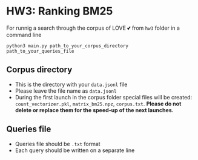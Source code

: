# HW3: Ranking BM25

For runnig a search through the corpus of LOVE 💕 from `hw3` folder in a command line
```
python3 main.py path_to_your_corpus_directory path_to_your_queries_file
```

## Corpus directory
* This is the directory with your `data.jsonl` file
* Please leave the file name as `data.jsonl`
* During the first launch in the corpus folder special files will be created: `count_vectorizer.pkl`, `matrix_bm25.npz`, `corpus.txt`. **Please do not delete or replace them for the speed-up of the next launches.**

## Queries file
* Queries file should be `.txt` format
* Each query should be written on a separate line